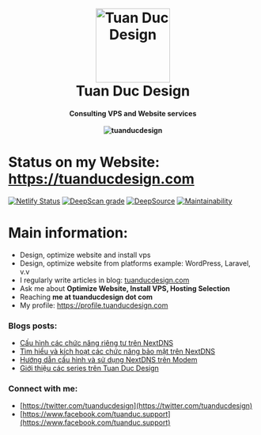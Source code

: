 <h1 align="center">
    <img alt="Tuan Duc Design" title="Tuan Duc Design" src="https://cdn.tuanducdesign.com/assets/images/tuanducdesign.jpg" width="150"> </br>
    Tuan Duc Design
</h1>

<h4 align="center">
  Consulting VPS and Website services </br></br>
  <img src="https://komarev.com/ghpvc/?username=tuanducdesign" alt="tuanducdesign" />
</h4>

# Status on my Website: https://tuanducdesign.com

[![Netlify Status](https://api.netlify.com/api/v1/badges/b954cb43-190e-483f-8912-d426c18de58a/deploy-status)](https://app.netlify.com/sites/tuanducdesign/deploys)
[![DeepScan grade](https://deepscan.io/api/teams/13432/projects/16426/branches/352293/badge/grade.svg)](https://deepscan.io/dashboard#view=project&tid=13432&pid=16426&bid=352293)
[![DeepSource](https://deepsource.io/gh/tuanducteam/tuanducdesign.svg/?label=resolved+issues)](https://deepsource.io/gh/tuanducteam/tuanducdesign/?ref=repository-badge)
[![Maintainability](https://api.codeclimate.com/v1/badges/14e9ed0efe9e86d7f2af/maintainability)](https://codeclimate.com/github/tuanducteam/tuanducdesign/maintainability)

# Main information:

- Design, optimize website and install vps
- Design, optimize website from platforms example: WordPress, Laravel, v.v
- I regularly write articles in blog: [tuanducdesign.com](tuanducdesign.com)
- Ask me about **Optimize Website, Install VPS, Hosting Selection**
- Reaching **me at tuanducdesign dot com**
- My profile: https://profile.tuanducdesign.com

### Blogs posts:

<!-- BLOG-POST-LIST:START -->
- [Cấu hình các chức năng riêng tư trên NextDNS](https://tuanducdesign.com/series/cau-hinh-cac-chuc-nang-rieng-tu-tren-nextdns.html)
- [Tìm hiểu và kích hoạt các chức năng bảo mật trên NextDNS](https://tuanducdesign.com/series/tim-hieu-va-kich-hoat-cac-chuc-nang-bao-mat-tren-nextdns.html)
- [Hướng dẫn cấu hình và sử dụng NextDNS trên Modem](https://tuanducdesign.com/series/huong-duong-cau-hinh-va-su-dung-nextdns-tren-modem.html)
- [Giới thiệu các series trên Tuan Duc Design](https://tuanducdesign.com/series.html)
<!-- BLOG-POST-LIST:END -->

### Connect with me:

- [https://twitter.com/tuanducdesign](https://twitter.com/tuanducdesign)
- [https://www.facebook.com/tuanduc.support](https://www.facebook.com/tuanduc.support)
